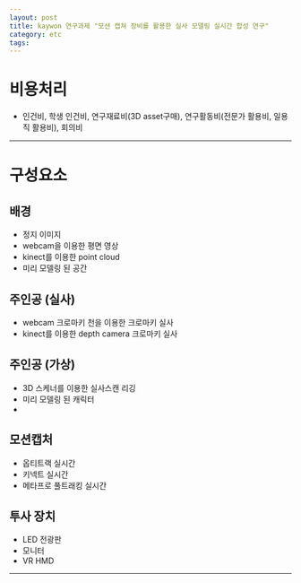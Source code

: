 ```yaml
---
layout: post
title: kaywon 연구과제 "모션 캡쳐 장비를 활용한 실사 모델링 실시간 합성 연구"
category: etc
tags: 
---
```


# 비용처리
* 인건비, 학생 인건비, 연구재료비(3D asset구매), 연구활동비(전문가 활용비, 일용직 활용비), 회의비

---

# 구성요소
## 배경
* 정지 이미지
* webcam을 이용한 평면 영상
* kinect를 이용한 point cloud
* 미리 모델링 된 공간

## 주인공 (실사)
* webcam 크로마키 천을 이용한 크로마키 실사
* kinect를 이용한 depth camera 크로마키 실사

## 주인공 (가상)
* 3D 스케너를 이용한 실사스캔 리깅
* 미리 모델링 된 캐릭터
*

## 모션캡처
* 옵티트랙 실시간
* 키넥트 실시간
* 메타프로 풀트래킹 실시간


## 투사 장치
* LED 전광판
* 모니터
* VR HMD

---